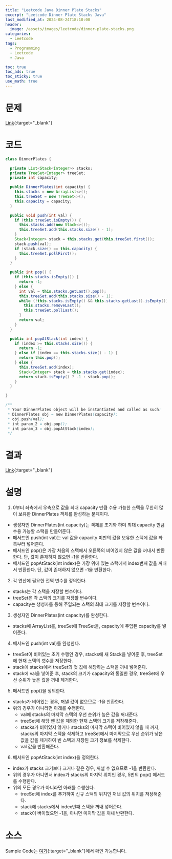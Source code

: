 ```yaml
---
title: "Leetcode Java Dinner Plate Stacks"
excerpt: "Leetcode Dinner Plate Stacks Java"
last_modified_at: 2024-08-24T18:10:00
header:
  image: /assets/images/leetcode/dinner-plate-stacks.png
categories:
  - Leetcode
tags:
  - Programming
  - Leetcode
  - Java

toc: true
toc_ads: true
toc_sticky: true
use_math: true
---
```

# 문제
[Link](https://leetcode.com/problems/dinner-plate-stacks/){:target="_blank"}

# 코드
```java
class DinnerPlates {

  private List<Stack<Integer>> stacks;
  private TreeSet<Integer> treeSet;
  private int capacity;

  public DinnerPlates(int capacity) {
    this.stacks = new ArrayList<>();
    this.treeSet = new TreeSet<>();
    this.capacity = capacity;
  }

  public void push(int val) {
    if (this.treeSet.isEmpty()) {
      this.stacks.add(new Stack<>());
      this.treeSet.add(this.stacks.size() - 1);
    }
    Stack<Integer> stack = this.stacks.get(this.treeSet.first());
    stack.push(val);
    if (stack.size() == this.capacity) {
      this.treeSet.pollFirst();
    }
  }

  public int pop() {
    if (this.stacks.isEmpty()) {
      return -1;
    } else {
      int val = this.stacks.getLast().pop();
      this.treeSet.add(this.stacks.size() - 1);
      while (!this.stacks.isEmpty() && this.stacks.getLast().isEmpty()) {
        this.stacks.removeLast();
        this.treeSet.pollLast();
      }
      return val;
    }
  }

  public int popAtStack(int index) {
    if (index >= this.stacks.size()) {
      return -1;
    } else if (index == this.stacks.size() - 1) {
      return this.pop();
    } else {
      this.treeSet.add(index);
      Stack<Integer> stack = this.stacks.get(index);
      return stack.isEmpty() ? -1 : stack.pop();
    }
  }

}

/**
 * Your DinnerPlates object will be instantiated and called as such:
 * DinnerPlates obj = new DinnerPlates(capacity);
 * obj.push(val);
 * int param_2 = obj.pop();
 * int param_3 = obj.popAtStack(index);
 */
```

# 결과
[Link](https://leetcode.com/problems/dinner-plate-stacks/submissions/1366210106/){:target="_blank"}

# 설명
1. 0부터 좌측에서 우측으로 값을 최대 capacity 만큼 수용 가능한 스택을 무한히 많이 보유한 DinnerPlates 객체를 완성하는 문제이다.
- 생성자인 DinnerPlates(int capacity)는 객체를 초기화 하며 최대 capacity 만큼 수용 가능할 스택을 만들어준다.
- 메서드인 push(int val)는 val 값을 capacity 미만의 값을 보유한 스택에 값을 좌측부터 넣어준다.
- 메서드인 pop()은 가장 처음의 스택에서 오른쪽의 비어있지 않은 값을 꺼내서 반환한다. 단, 값이 존재하지 않으면 -1을 반환한다.
- 메서드인 popAtStack(int index)은 가장 위에 있는 스택에서 index번째 값을 꺼내서 반환한다. 단, 값이 존재하지 않으면 -1을 반환한다.

2. 각 연산에 필요한 전역 변수를 정의한다.
- stacks는 각 스택을 저장할 변수이다.
- treeSet은 각 스택의 크기를 저장할 변수이다.
- capacity는 생성자를 통해 주입되는 스택의 최대 크기를 저장할 변수이다.

3. 생성자인 DinnerPlates(int capacity)를 완성한다.
- stacks에 ArrayList를, treeSet에 TreeSet을, capacity에 주입된 capacity를 넣어준다.

4. 메서드인 push(int val)를 완성한다.
- treeSet이 비어있는 초기 수행인 경우, stacks에 새 Stack을 넣어준 후, treeSet에 현재 스택의 갯수를 저장한다.
- stack에 stacks에서 treeSet의 첫 값에 해당하는 스택을 꺼내 넣어준다.
- stack에 val을 넣어준 후, stack의 크기가 capacity와 동일한 경우, treeSet에 우선 순위가 높은 값을 꺼내 제거한다.

5. 메서드인 pop()을 정의한다.
- stacks가 비어있는 경우, 꺼낼 값이 없으므로 -1을 반환한다.
- 위의 경우가 아니라면 아래를 수행한다.
  - val에 stacks의 마지막 스택의 우선 순위가 높은 값을 꺼내준다.
  - treeSet에 해당 뺀 값을 제외한 현재 스택의 크기를 저장해준다.
  - stacks가 비어있지 않거나 stacks의 마지막 스택이 비어있지 않을 때 까지, stacks의 마지막 스택을 삭제하고 treeSet에서 마지막으로 우선 순위가 낮은 값을 값을 제거하여 빈 스택과 저장된 크기 정보를 삭제한다.
  - val 값을 반환해준다.

6. 메서드인 popAtStack(int index)을 정의한다.
- index가 stacks 크기보다 크거나 같은 경우, 꺼낼 수 없으므로 -1을 반환한다.
- 위의 경우가 아니면서 index가 stacks의 마지막 위치인 경우, 5번의 pop() 메서드를 수행한다.
- 위의 모든 경우가 아니라면 아래를 수행한다.
  - treeSet에 index를 추가하여 신규 스택의 위치인 꺼낸 값의 위치를 저장해준다.
  - stack에 stacks에서 index번째 스택을 꺼내 넣어준다.
  - stack이 버이었으면 -1을, 아니면 마지막 값을 꺼내 반환한다.

# 소스
Sample Code는 [여기](https://github.com/GracefulSoul/leetcode/blob/master/src/main/java/gracefulsoul/problems/DinnerPlateStacks.java){:target="_blank"}에서 확인 가능합니다.